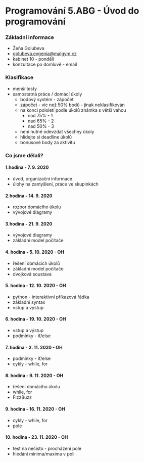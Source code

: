 # Programování 5.ABG - Úvod do programování

### Základní informace
- Žeňa Golubeva
- golubeva.evgenia@malgym.cz
- kabinet 10 - pondělí
- konzultace po domluvě - email

### Klasifikace
- menší testy
- samostatná práce / domácí úkoly
  - bodový systém - zápočet
  - zápočet - víc než 50% bodů - jinak neklasifikován
  - na konci pololetí podle úkolů známka s větší vahou
    - nad 75% - 1
    - nad 65% - 2
    - nad 50% - 3
  - není nutné odevzdat všechny úkoly
  - hlídejte si deadline úkolů
  - bonusové body za aktivitu

### Co jsme dělali?
#### 1.hodina - 7. 9. 2020
- úvod, organizační informace
- úlohy na zamyšlení, práce ve skupinkách

#### 2.hodina - 14. 9. 2020
- rozbor domácího úkolu
- vývojové diagramy

#### 3.hodina - 21. 9. 2020
- vývojové diagramy
- základní model počítače

#### 4. hodina - 5. 10. 2020 - OH
- řešení domácích úkolů
- základní model počítače
- dvojková soustava

#### 5. hodina - 12. 10. 2020 - OH
- python - interaktivní příkazová řádka
- základní syntax
- vstup a výstup

#### 6. hodina - 19. 10. 2020 - OH
- vstup a výstup
- podmínky - if/else

#### 7. hodina - 2. 11. 2020 - OH
- podmínky - if/else
- cykly - while, for

#### 8. hodina - 9. 11. 2020 - OH
- řešení domácího úkolu
- while, for
- FizzBuzz

#### 9. hodina - 16. 11. 2020 - OH
- cykly - while, for
- pole

#### 10. hodina - 23. 11. 2020 - OH
- test na nečisto - procházení pole
- hledání minima/maxima v poli
